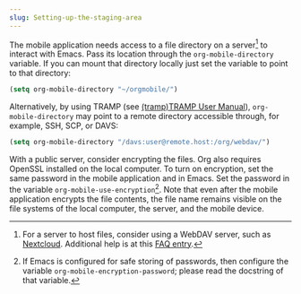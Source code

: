 ```yaml
---
slug: Setting-up-the-staging-area
---
```


The mobile application needs access to a file directory on a server[^1] to interact with Emacs. Pass its location through the `org-mobile-directory` variable. If you can mount that directory locally just set the variable to point to that directory:

```lisp
(setq org-mobile-directory "~/orgmobile/")
```

Alternatively, by using TRAMP (see [(tramp)TRAMP User Manual](https://www.gnu.org/software/emacs/manual/html_mono/tramp.html#Top)), `org-mobile-directory` may point to a remote directory accessible through, for example, SSH, SCP, or DAVS:

```lisp
(setq org-mobile-directory "/davs:user@remote.host:/org/webdav/")
```

With a public server, consider encrypting the files. Org also requires OpenSSL installed on the local computer. To turn on encryption, set the same password in the mobile application and in Emacs. Set the password in the variable `org-mobile-use-encryption`[^2]. Note that even after the mobile application encrypts the file contents, the file name remains visible on the file systems of the local computer, the server, and the mobile device.

[^1]: For a server to host files, consider using a WebDAV server, such as [Nextcloud](https://nextcloud.com/). Additional help is at this [FAQ entry](https://orgmode.org/worg/org-faq.html#mobileorg_webdav).

[^2]: If Emacs is configured for safe storing of passwords, then configure the variable `org-mobile-encryption-password`; please read the docstring of that variable.
